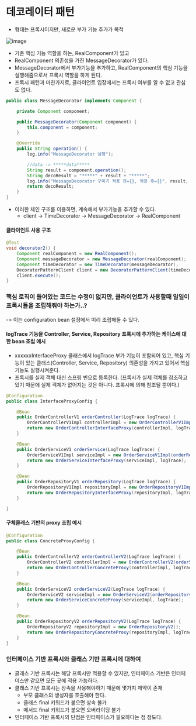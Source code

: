 # 데코레이터 패턴
 * 형태는 프록시이지만, 새로운 부가 기능 추가가 목적

![image](https://user-images.githubusercontent.com/48814463/203172528-30242376-e410-4664-8c91-40824c19039c.png)

 * 기존 핵심 기능 역할을 하는, RealComponent가 있고
 * RealComponent 의존성을 가진 MessageDecorator가 있다.
 * MessageDecorator에서 부가기능을 추가하고, RealComponent의 핵심 기능을 실행해줌으로서 프록시 역할을 하게 된다.
 * 프록시 패턴과 마찬가지로, 클라이언트 입장에서는 프록시 여부를 알 수 없고 관심도 없다.

```java
public class MessageDecorator implements Component {

    private Component component;

    public MessageDecorator(Component component) {
        this.component = component;
    }

    @Override
    public String operation() {
        log.info("MessageDecorator 실행");

        //data -> *****data*****
        String result = component.operation();
        String decoResult = "*****" + result + "*****";
        log.info("MessageDecorator 꾸미기 적용 전={}, 적용 후={}", result, decoResult);
        return decoResult;
    }
}
```
 * 이러한 체인 구조를 이용하면, 계속해서 부가기능을 추가할 수 있다.
    * client -> TimeDecorator -> MessageDecorator -> RealComponent

#### 클라이언트 사용 구조
```java
@Test
void decorator2() {
    Component realComponent = new RealComponent();
    Component messageDecorator = new MessageDecorator(realComponent);
    Component timeDecorator = new TimeDecorator(messageDecorator);
    DecoratorPatternClient client = new DecoratorPatternClient(timeDecorator);
    client.execute();
}
```

### 핵심 로직이 들어있는 코드는 수정이 없지만, 클라이언트가 사용할때 일일이 프록시들을 조립해줘야 하는가..?
-> 이는 configuration bean 설정에서 미리 조립해둘 수 있다.

#### logTrace 기능을 Controller, Service, Repository 프록시에 추가하는 케이스에 대한 bean 조립 예시
 * xxxxxxInterfaceProxy 클래스에서 logTrace 부가 기능이 포함되어 있고, 핵심 기능이 있는 클래스(Controller, Service, Repository) 의존성을 가지고 있어서 핵심 기능도 실행시켜준다.
 * 프록시를 실제 객체 대신 스프링 빈으로 등록한다. (프록시가 실제 객체를 참조하고 있기 때문에 실제 객체가 없어지는 것은 아니다. 프록시에 의해 참조될 뿐이다.)
```java
@Configuration
public class InterfaceProxyConfig {

    @Bean
    public OrderControllerV1 orderController(LogTrace logTrace) {
        OrderControllerV1Impl controllerImpl = new OrderControllerV1Impl(orderService(logTrace));
        return new OrderControllerInterfaceProxy(controllerImpl, logTrace);
    }

    @Bean
    public OrderServiceV1 orderService(LogTrace logTrace) {
        OrderServiceV1Impl serviceImpl = new OrderServiceV1Impl(orderRepository(logTrace));
        return new OrderServiceInterfaceProxy(serviceImpl, logTrace);
    }

    @Bean
    public OrderRepositoryV1 orderRepository(LogTrace logTrace) {
        OrderRepositoryV1Impl repositoryImpl = new OrderRepositoryV1Impl();
        return new OrderRepositoryInterfaceProxy(repositoryImpl, logTrace);
    }

}
```

#### 구체클래스 기반의 proxy 조립 예시
```java
@Configuration
public class ConcreteProxyConfig {

    @Bean
    public OrderControllerV2 orderControllerV2(LogTrace logTrace) {
        OrderControllerV2 controllerImpl = new OrderControllerV2(orderServiceV2(logTrace));
        return new OrderControllerConcreteProxy(controllerImpl, logTrace);
    }

    @Bean
    public OrderServiceV2 orderServiceV2(LogTrace logTrace) {
        OrderServiceV2 serviceImpl = new OrderServiceV2(orderRepositoryV2(logTrace));
        return new OrderServiceConcreteProxy(serviceImpl, logTrace);
    }

    @Bean
    public OrderRepositoryV2 orderRepositoryV2(LogTrace logTrace) {
        OrderRepositoryV2 repositoryImpl = new OrderRepositoryV2();
        return new OrderRepositoryConcreteProxy(repositoryImpl, logTrace);
    }
}
```


### 인터페이스 기반 프록시와 클래스 기반 프록시에 대하여
 * 클래스 기반 프록시는 해당 프록시만 적용할 수 있지만, 인터페이스 기반은 인터페이스만 같으면 모든 곳에 적용 가능하다.
 * 클래스 기반 프록시는 상속을 사용해야하기 때문에 몇가지 제약이 존재
    * 부모 클래스의 생성자를 호출해야 한다.
    * 클래스 final 키워드가 붙으면 상속 불가
    * 메서드 final 키워드가 붙으면 오버라이딩 불가
 * 인터페이스 기반 프록시의 단점은 인터페이스가 필요하다는 점 정도다.
